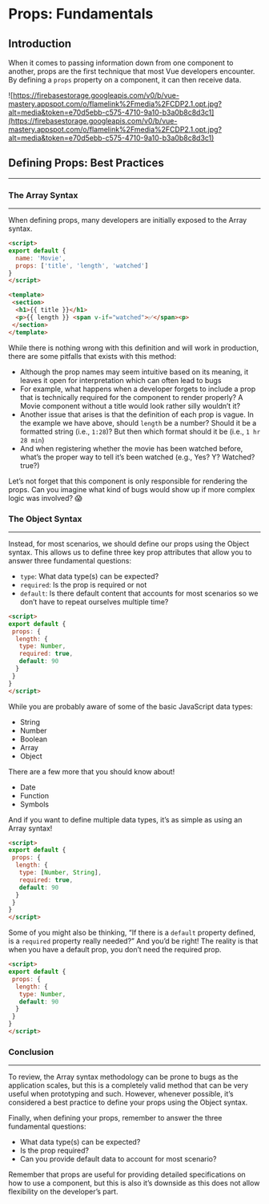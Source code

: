# Props: Fundamentals

## Introduction

When it comes to passing information down from one component to another, props are the first technique that most Vue developers encounter. By defining a `props` property on a component, it can then receive data.

![https://firebasestorage.googleapis.com/v0/b/vue-mastery.appspot.com/o/flamelink%2Fmedia%2FCDP2.1.opt.jpg?alt=media&token=e70d5ebb-c575-4710-9a10-b3a0b8c8d3c1](https://firebasestorage.googleapis.com/v0/b/vue-mastery.appspot.com/o/flamelink%2Fmedia%2FCDP2.1.opt.jpg?alt=media&token=e70d5ebb-c575-4710-9a10-b3a0b8c8d3c1)

## Defining Props: Best Practices

* * *

### The Array Syntax

* * *

When defining props, many developers are initially exposed to the Array syntax.

```html
<script>
export default {
  name: 'Movie',
  props: ['title', 'length', 'watched']
}
</script>
```

```html
<template>
 <section>
  <h1>{{ title }}</h1>
  <p>{{ length }} <span v-if="watched">✅</span><p>
 </section>
</template>
```

While there is nothing wrong with this definition and will work in production, there are some pitfalls that exists with this method:

* Although the prop names may seem intuitive based on its meaning, it leaves it open for interpretation which can often lead to bugs
* For example, what happens when a developer forgets to include a prop that is technically required for the component to render properly? A Movie component without a title would look rather silly wouldn’t it?
* Another issue that arises is that the definition of each prop is vague. In the example we have above, should `length` be a number? Should it be a formatted string (i.e., `1:28`)? But then which format should it be (i.e., `1 hr 28 min`)
* And when registering whether the movie has been watched before, what’s the proper way to tell it’s been watched (e.g., Yes? Y? Watched? true?)

Let’s not forget that this component is only responsible for rendering the props. Can you imagine what kind of bugs would show up if more complex logic was involved? 😱

### The Object Syntax

* * *

Instead, for most scenarios, we should define our props using the Object syntax. This allows us to define three key prop attributes that allow you to answer three fundamental questions:

* `type`: What data type(s) can be expected?
* `required`: Is the prop is required or not
* `default`: Is there default content that accounts for most scenarios so we don’t have to repeat ourselves multiple time?

```html
<script>
export default {
 props: {
  length: {
   type: Number,
   required: true,
   default: 90
  }
 }
}
</script>
```

While you are probably aware of some of the basic JavaScript data types:

* String
* Number
* Boolean
* Array
* Object

There are a few more that you should know about!

* Date
* Function
* Symbols

And if you want to define multiple data types, it’s as simple as using an Array syntax!

```html
<script>
export default {
 props: {
  length: {
   type: [Number, String],
   required: true,
   default: 90
  }
 }
}
</script>
```

Some of you might also be thinking, “If there is a `default` property defined, is a `required` property really needed?” And you’d be right! The reality is that when you have a default prop, you don’t need the required prop.

```html
<script>
export default {
 props: {
  length: {
   type: Number,
   default: 90
  }
 }
}
</script>
```

### Conclusion

* * *

To review, the Array syntax methodology can be prone to bugs as the application scales, but this is a completely valid method that can be very useful when prototyping and such. However, whenever possible, it’s considered a best practice to define your props using the Object syntax.

Finally, when defining your props, remember to answer the three fundamental questions:

* What data type(s) can be expected?
* Is the prop required?
* Can you provide default data to account for most scenario?

Remember that props are useful for providing detailed specifications on how to use a component, but this is also it’s downside as this does not allow flexibility on the developer’s part.
